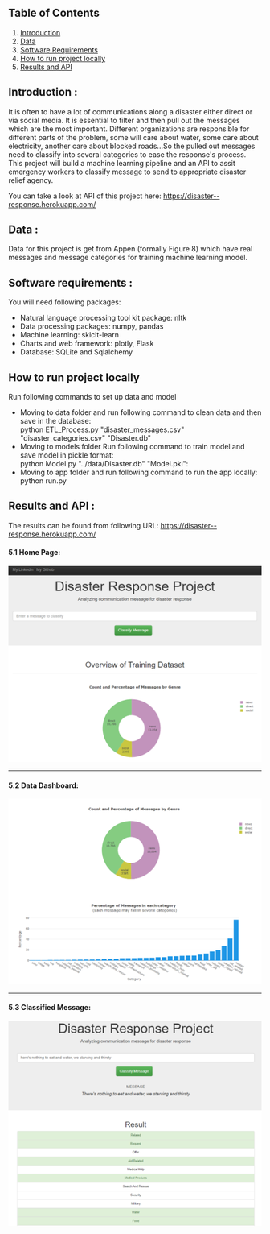 ## Table of Contents
1. [Introduction](#Introduction)
2. [Data](#Data)
3. [Software Requirements](#Software_Requirements)
4. [How to run project locally](#Run_Local)
5. [Results and API](#Results)

## Introduction <a name = "Introduction"></a>:

It is often to have a lot of communications along a disaster either direct or via social media. It is essential to filter and then pull out the messages which are the most important. Different organizations are responsible for different parts of the problem, some will care about water, some care about electricity, another care about blocked roads...So the pulled out messages need to classify into several categories to ease the response's process. This project will build a machine learning pipeline and an API to assit emergency workers to classify message to send to appropriate disaster relief agency.

You can take a look at API of this project here: https://disaster--response.herokuapp.com/

## Data <a name="Data"></a>:
 Data for this project is get from Appen (formally Figure 8) which have real messages and message categories for training machine learning model.
 
## Software requirements <a name="Software_Requirements"></a>:
 You will need following packages:
 - Natural language processing tool kit package: nltk
 - Data processing packages: numpy, pandas
 - Machine learning: skicit-learn
 - Charts and web framework: plotly, Flask
 - Database: SQLite and Sqlalchemy

## How to run project locally <a name = "Run_Local"></a>
Run following commands to set up data and model
- Moving to data folder and run following command to clean data and then save in the database:<br>
   python ETL_Process.py "disaster_messages.csv" "disaster_categories.csv" "Disaster.db"
- Moving to models folder Run following command to train model and save model in pickle format: <br>
   python Model.py "../data/Disaster.db" "Model.pkl": <br>
- Moving to app folder and run following command to run the app locally: <br>
   python run.py
    
## Results and API <a name="Results"></a>:
The results can be found from following URL: https://disaster--response.herokuapp.com/
#### 5.1 Home Page:
![Home Page](https://github.com/KEVIN-VN642/Deployment-of-Disaster-Response-App/blob/main/Images/Home_page.png)
*******************************************************************************************************************************
#### 5.2 Data Dashboard:
![Data Dashboard](https://github.com/KEVIN-VN642/Deployment-of-Disaster-Response-App/blob/main/Images/Dashboard.png)
*******************************************************************************************************************************
#### 5.3 Classified Message:
![Classified Message](https://github.com/KEVIN-VN642/Deployment-of-Disaster-Response-App/blob/main/Images/Classified%20message.png)

